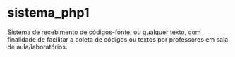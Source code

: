 # sistema_php1
Sistema de recebimento de códigos-fonte, ou qualquer texto, com finalidade de facilitar a coleta de códigos ou textos por professores em sala de aula/laboratórios.
